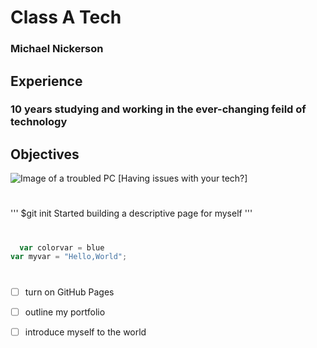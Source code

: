 # Class A Tech #
### Michael Nickerson ###
## Experience ##
### 10 years studying and working in the ever-changing feild of technology ###
## Objectives ##
![Image of a troubled PC](https://github.com/user-attachments/assets/3107c32c-8aea-44d1-8a10-7da9d2abacd0)
[Having issues with your tech?]
#
'''
$git init
Started building a descriptive page for myself
'''
#
``` javascript
  var colorvar = blue
var myvar = "Hello,World";
```
#
- [ ] turn on GitHub Pages
- [ ] outline my portfolio
- [ ] introduce myself to the world

